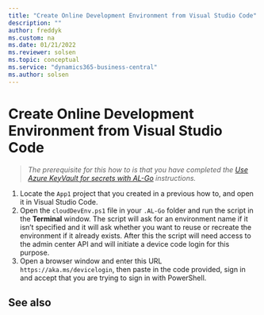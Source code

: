 ```yaml
---
title: "Create Online Development Environment from Visual Studio Code"
description: ""
author: freddyk
ms.custom: na
ms.date: 01/21/2022
ms.reviewer: solsen
ms.topic: conceptual
ms.service: "dynamics365-business-central"
ms.author: solsen
---
```


# Create Online Development Environment from Visual Studio Code

> *The prerequisite for this how to is that you have completed the [Use Azure KeyVault for secrets with AL-Go](algo-use-azure-key-vault-for-secrets.md) instructions.*

1. Locate the `App1` project that you created in a previous how to, and open it in Visual Studio Code.
1. Open the `cloudDevEnv.ps1` file in your `.AL-Go` folder and run the script in the **Terminal** window. The script will ask for an environment name if it isn’t specified and it will ask whether you want to reuse or recreate the environment if it already exists. After this the script will need access to the admin center API and will initiate a device code login for this purpose.
1. Open a browser window and enter this URL `https://aka.ms/devicelogin`, then paste in the code provided, sign in and accept that you are trying to sign in with PowerShell.



## See also